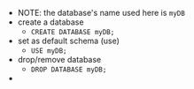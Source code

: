 - NOTE: the database's name used here is `myDB`
- create a database
	- `CREATE DATABASE myDB;`
- set as default schema (use)
	- `USE myDB;`
- drop/remove database
	- `DROP DATABASE myDB;`
- 